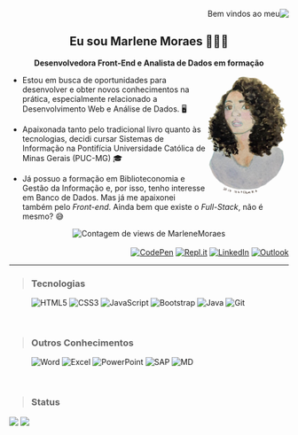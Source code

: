 <p align="right"> Bem vindos ao meu <img align="right" src="https://img.shields.io/badge/-GitHub-333333?style=for-the-badge&logo=GitHub"></p>



<h2 align="center">Eu sou Marlene Moraes 👩🏽‍💻</h2> 

<p align="center"><b>Desenvolvedora Front-End e Analista de Dados em formação</b></p>  

- <img src=".\img\MarleneMoraes_por_NanciYin.png" alt="Marlene em aquarela por Nanci Yin"  width="150px" align="right"/>Estou em busca de oportunidades para desenvolver e obter novos conhecimentos na prática, especialmente relacionado a Desenvolvimento Web e Análise de Dados. 🖥️

- Apaixonada tanto pelo tradicional livro quanto às tecnologias, decidi cursar Sistemas de Informação na Pontifícia Universidade Católica de Minas Gerais (PUC-MG) :mortar_board:

- Já possuo a formação em Biblioteconomia e Gestão da Informação e, por isso, tenho interesse em Banco de Dados. Mas já me apaixonei também pelo *Front-end*. Ainda bem que existe o *Full-Stack*, não é mesmo? :sweat_smile:

  

<div align="center">
    <img src="https://komarev.com/ghpvc/?username=marlenemoraes&color=blueviolet" alt="Contagem de views de MarleneMoraes"/>	</div>
<br/>


<div class="socialmedia" align="right">
    <a href="https://codepen.io/marlenemoraes" target="blank"><img src="https://img.shields.io/badge/-CodePen-333333?style=flat&logo=CodePen" alt="CodePen"></a>
    <a href="https://replit.com/@MarleneMoraes" target="blank"><img src="https://img.shields.io/badge/-Repl.it-333333?style=flat&logo=Repl.it" alt="Repl.it"></a>
    <a href="https://www.linkedin.com/in/marlenemoraes/" target="blank"><img src="https://img.shields.io/badge/-LinkedIn-333333?style=flat&logo=LinkedIn"alt="LinkedIn"></a>
     <a href="mailto: marlenevmoraes@outlook.com" target="blank"><img src="https://img.shields.io/badge/-Microsoft_Outlook-333333?style=flat&logo=microsoft-outlook"alt="Outlook"></a>
</div>



<hr>


> ### Tecnologias

<div class="skills">
    <figure>
   		<img src="https://img.shields.io/badge/HTML5-E34F26?style=for-the-badge&logo=html5&logoColor=white" alt="HTML5" />
        <img src="https://img.shields.io/badge/CSS3-1572B6?style=for-the-badge&logo=css3&logoColor=white" alt="CSS3" />
        <img src="https://img.shields.io/badge/JavaScript-F7DF1E?style=for-the-badge&logo=javascript&logoColor=black" alt="JavaScript" />
         <img src="https://img.shields.io/badge/Bootstrap-563D7C?style=for-the-badge&logo=bootstrap&logoColor=white" alt="Bootstrap" />
       <img src="https://img.shields.io/badge/Java-ED8B00?style=for-the-badge&logo=java&logoColor=white" alt="Java" />
        <img src="https://img.shields.io/badge/Git-ED8B00?style=for-the-badge&logo=git&logoColor=white" alt="Git"/>
    </figure>
</div>


<br/>


> ### Outros Conhecimentos

<div class="otherskills">
    <figure>
   		<img src="https://img.shields.io/badge/Microsoft_Word-2B579A?style=for-the-badge&logo=microsoft-word&logoColor=white" alt="Word" />
        <img src="https://img.shields.io/badge/Microsoft_Excel-217346?style=for-the-badge&logo=microsoft-excel&logoColor=white" alt="Excel" />
        <img src="https://img.shields.io/badge/Microsoft_PowerPoint-B7472A?style=for-the-badge&logo=microsoft-powerpoint&logoColor=white" alt="PowerPoint" />
        <img src="https://img.shields.io/badge/SAP-0FAAFF?style=for-the-badge&logo=sap&logoColor=white" alt="SAP" />
        <img src="https://img.shields.io/badge/Markdown-000000?style=for-the-badge&logo=markdown&logoColor=white" alt="MD" />
    </figure>
</div>


<br/>

>  ### Status



<div class="GitHub-status">
    <img height="195em" src="https://github-readme-stats-eight-theta.vercel.app/api?username=marlenemoraes&show_icons=true&theme=tokyonight&include_all_commits=true&count_private=true" />
    <img height="273em" src="https://github-readme-stats-eight-theta.vercel.app/api/top-langs/?username=marlenemoraes&layout=compact&langs_count=8&theme=tokyonight" />
</div>





